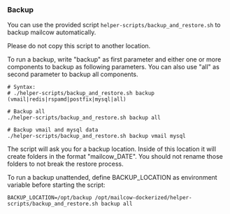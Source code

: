 ### Backup

You can use the provided script `helper-scripts/backup_and_restore.sh` to backup mailcow automatically.

Please do not copy this script to another location.

To run a backup, write "backup" as first parameter and either one or more components to backup as following parameters.
You can also use "all" as second parameter to backup all components.

```
# Syntax:
# ./helper-scripts/backup_and_restore.sh backup (vmail|redis|rspamd|postfix|mysql|all)

# Backup all
./helper-scripts/backup_and_restore.sh backup all

# Backup vmail and mysql data
./helper-scripts/backup_and_restore.sh backup vmail mysql

```

The script will ask you for a backup location. Inside of this location it will create folders in the format "mailcow_DATE".
You should not rename those folders to not break the restore process.

To run a backup unattended, define BACKUP_LOCATION as environment variable before starting the script:

```
BACKUP_LOCATION=/opt/backup /opt/mailcow-dockerized/helper-scripts/backup_and_restore.sh backup all
```
